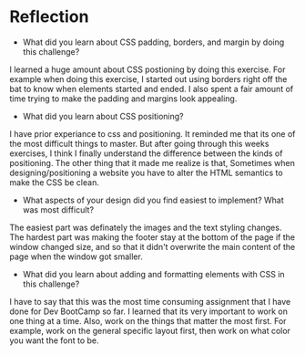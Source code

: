 # Reflection

* What did you learn about CSS padding, borders, and margin by doing this challenge?

I learned a huge amount about CSS postioning by doing this exercise. For example when doing this exercise, I started out using borders right off the bat to know when elements started and ended. I also spent a fair amount of time trying to make the padding and margins look appealing.

* What did you learn about CSS positioning?

I have prior experiance to css and positioning. It reminded me that its one of the most difficult things to master. But after going through this weeks exercises, I think I finally understand the difference between the kinds of positioning. The other thing that it made me realize is that, Sometimes when designing/positioning a website you have to alter the HTML semantics to make the CSS be clean.

* What aspects of your design did you find easiest to implement? What was most difficult?

The easiest part was definately the images and the text styling changes. The hardest part was making the footer stay at the bottom of the page if the window changed size, and so that it didn't overwrite the main content of the page when the window got smaller.

* What did you learn about adding and formatting elements with CSS in this challenge?

I have to say that this was the most time consuming assignment that I have done for Dev BootCamp so far. I learned that its very important to work on one thing at a time. Also, work on the things that matter the most first. For example, work on the general specific layout first, then work on what color you want the font to be.